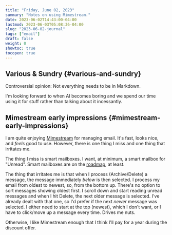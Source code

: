 ```yaml
---
title: "Friday, June 02, 2023"
summary: "Notes on using Mimestream."
date: 2023-06-02T14:43:00-04:00
lastmod: 2023-06-03T05:08:36-04:00
slug: "2023-06-02-journal"
tags: ["email"]
draft: false
weight: 0
showtoc: true
tocopen: true
---
```


## Various &amp; Sundry {#various-and-sundry}

Controversial opinion: Not everything needs to be in Markdown.

I'm looking forward to when AI becomes boring and we spend our time using it for stuff rather than talking about it incessantly.


## Mimestream early impressions {#mimestream-early-impressions}

I am quite enjoying [Mimestream](https://mimestream.com/) for managing email. It's fast, looks nice, and _feels_ good to use. However, there is one thing I miss and one thing that irritates me.

The thing I miss is smart mailboxes. I want, at minimum, a smart mailbox for "Unread". Smart mailboxes are on the [roadmap](https://portal.productboard.com/mimestream/1-mimestream-roadmap/tabs/4-planned), at least.

The thing that irritates me is that when I process (Archive/Delete) a message, the message immediately _below_ is then selected. I process my email from oldest to newest, so, from the bottom up. There's no option to sort messages showing oldest first. I scroll down and start reading unread messages and when I hit Delete, the next older message is selected. I've already dealt with that one, so I'd prefer if the next _newer_ message was selected. I either need to start at the top (newest), which I don't want, or I have to click/move up a message every time. Drives me nuts.

Otherwise, I like Mimestream enough that I think I'll pay for a year during the discount offer.


[//]: # "Exported with love from a post written in Org mode"
[//]: # "- https://github.com/kaushalmodi/ox-hugo"